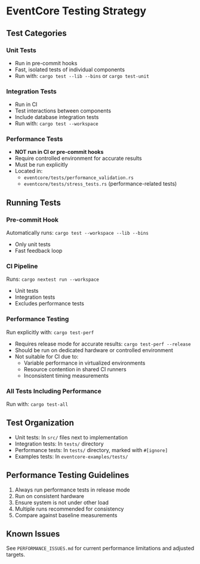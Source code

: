 # EventCore Testing Strategy

## Test Categories

### Unit Tests

- Run in pre-commit hooks
- Fast, isolated tests of individual components
- Run with: `cargo test --lib --bins` or `cargo test-unit`

### Integration Tests

- Run in CI
- Test interactions between components
- Include database integration tests
- Run with: `cargo test --workspace`

### Performance Tests

- **NOT run in CI or pre-commit hooks**
- Require controlled environment for accurate results
- Must be run explicitly
- Located in:
  - `eventcore/tests/performance_validation.rs`
  - `eventcore/tests/stress_tests.rs` (performance-related tests)

## Running Tests

### Pre-commit Hook

Automatically runs: `cargo test --workspace --lib --bins`

- Only unit tests
- Fast feedback loop

### CI Pipeline

Runs: `cargo nextest run --workspace`

- Unit tests
- Integration tests
- Excludes performance tests

### Performance Testing

Run explicitly with: `cargo test-perf`

- Requires release mode for accurate results: `cargo test-perf --release`
- Should be run on dedicated hardware or controlled environment
- Not suitable for CI due to:
  - Variable performance in virtualized environments
  - Resource contention in shared CI runners
  - Inconsistent timing measurements

### All Tests Including Performance

Run with: `cargo test-all`

## Test Organization

- Unit tests: In `src/` files next to implementation
- Integration tests: In `tests/` directory
- Performance tests: In `tests/` directory, marked with `#[ignore]`
- Examples tests: In `eventcore-examples/tests/`

## Performance Testing Guidelines

1. Always run performance tests in release mode
2. Run on consistent hardware
3. Ensure system is not under other load
4. Multiple runs recommended for consistency
5. Compare against baseline measurements

## Known Issues

See `PERFORMANCE_ISSUES.md` for current performance limitations and adjusted targets.
